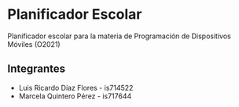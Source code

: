 # Planificador Escolar
Planificador escolar para la materia de Programación de Dispositivos Móviles (O2021)

## Integrantes
- Luis Ricardo Díaz Flores - is714522
- Marcela Quintero Pérez - is717644
